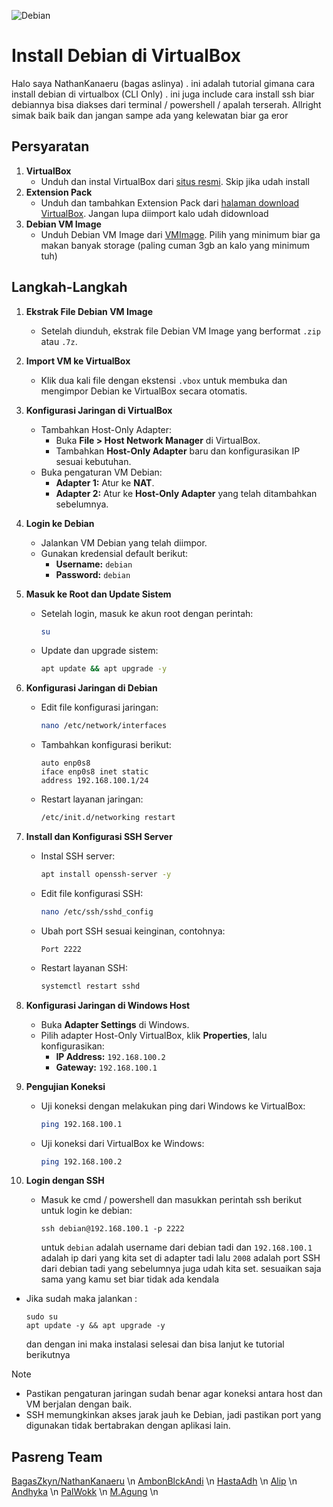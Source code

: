 ![Debian](https://img.shields.io/badge/Debian-D70A53?style=for-the-badge&logo=debian&logoColor=white)

# Install Debian di VirtualBox  

Halo saya NathanKanaeru (bagas aslinya) . ini adalah tutorial gimana cara install debian di virtualbox (CLI Only) . ini juga include cara install ssh biar debiannya bisa diakses dari terminal / powershell / apalah terserah. Allright simak baik baik dan jangan sampe ada yang kelewatan biar ga eror

## Persyaratan  
1. **VirtualBox**  
   - Unduh dan instal VirtualBox dari [situs resmi](https://www.virtualbox.org/). Skip jika udah install
2. **Extension Pack**  
   - Unduh dan tambahkan Extension Pack dari [halaman download VirtualBox](https://www.virtualbox.org/wiki/Downloads). Jangan lupa diimport kalo udah didownload
3. **Debian VM Image**  
   - Unduh Debian VM Image dari [VMImage](https://www.osboxes.org/debian/). Pilih yang minimum biar ga makan banyak storage (paling cuman 3gb an kalo yang minimum tuh)

## Langkah-Langkah  

1. **Ekstrak File Debian VM Image**  
   - Setelah diunduh, ekstrak file Debian VM Image yang berformat `.zip` atau `.7z`.  
2. **Import VM ke VirtualBox**  
   - Klik dua kali file dengan ekstensi `.vbox` untuk membuka dan mengimpor Debian ke VirtualBox secara otomatis.  

3. **Konfigurasi Jaringan di VirtualBox**  
   - Tambahkan Host-Only Adapter:  
     - Buka **File > Host Network Manager** di VirtualBox.  
     - Tambahkan **Host-Only Adapter** baru dan konfigurasikan IP sesuai kebutuhan.  
   - Buka pengaturan VM Debian:  
     - **Adapter 1:** Atur ke **NAT**.  
     - **Adapter 2:** Atur ke **Host-Only Adapter** yang telah ditambahkan sebelumnya.  

4. **Login ke Debian**  
   - Jalankan VM Debian yang telah diimpor.  
   - Gunakan kredensial default berikut:  
     - **Username:** `debian`  
     - **Password:** `debian`  

5. **Masuk ke Root dan Update Sistem**  
   - Setelah login, masuk ke akun root dengan perintah:  
     ```bash
     su
     ```  
   - Update dan upgrade sistem:  
     ```bash
     apt update && apt upgrade -y
     ```  

6. **Konfigurasi Jaringan di Debian**  
   - Edit file konfigurasi jaringan:  
     ```bash
     nano /etc/network/interfaces
     ```  
   - Tambahkan konfigurasi berikut:  
     ```  
     auto enp0s8  
     iface enp0s8 inet static  
     address 192.168.100.1/24  
     ```  
   - Restart layanan jaringan:  
     ```bash
     /etc/init.d/networking restart
     ```  

7. **Install dan Konfigurasi SSH Server**  
   - Instal SSH server:  
     ```bash
     apt install openssh-server -y
     ```  
   - Edit file konfigurasi SSH:  
     ```bash
     nano /etc/ssh/sshd_config
     ```  
   - Ubah port SSH sesuai keinginan, contohnya:  
     ```  
     Port 2222
     ```  
   - Restart layanan SSH:  
     ```bash
     systemctl restart sshd
     ```  

8. **Konfigurasi Jaringan di Windows Host**  
   - Buka **Adapter Settings** di Windows.  
   - Pilih adapter Host-Only VirtualBox, klik **Properties**, lalu konfigurasikan:  
     - **IP Address:** `192.168.100.2`  
     - **Gateway:** `192.168.100.1`  

9. **Pengujian Koneksi**  
   - Uji koneksi dengan melakukan ping dari Windows ke VirtualBox:  
     ```bash
     ping 192.168.100.1
     ```  
   - Uji koneksi dari VirtualBox ke Windows:  
     ```bash
     ping 192.168.100.2
     ```  
10. **Login dengan SSH**
    - Masuk ke cmd / powershell dan masukkan perintah ssh berikut untuk login ke debian:
      ```
      ssh debian@192.168.100.1 -p 2222
      ```
      untuk `debian` adalah username dari debian tadi dan `192.168.100.1` adalah ip dari yang kita set di adapter tadi lalu `2008` adalah port SSH dari debian tadi yang sebelumnya juga udah kita set. sesuaikan saja sama yang kamu set biar tidak ada kendala
   - Jika sudah maka jalankan :
     ```
     sudo su
     apt update -y && apt upgrade -y
     ```
     dan dengan ini maka instalasi selesai dan bisa lanjut ke tutorial berikutnya


> [!NOTE]
> - Pastikan pengaturan jaringan sudah benar agar koneksi antara host dan VM berjalan dengan baik.  
> - SSH memungkinkan akses jarak jauh ke Debian, jadi pastikan port yang digunakan tidak bertabrakan dengan aplikasi lain.  


## Pasreng Team
[BagasZkyn/NathanKanaeru]() \n
[AmbonBlckAndi]() \n
[HastaAdh]() \n
[Alip]() \n
[Andhyka]() \n
[PalWokk]() \n
[M.Agung]() \n
